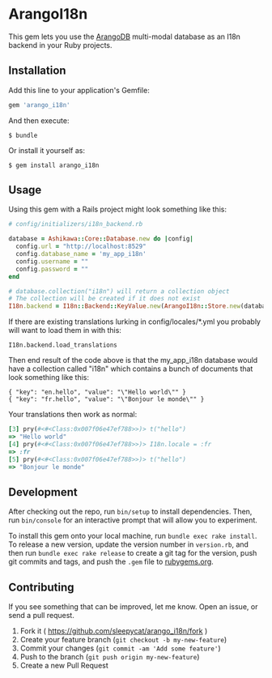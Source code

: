# ArangoI18n

This gem lets you use the [ArangoDB](https://www.arangodb.com/)
multi-modal database as an I18n backend in your Ruby projects.

## Installation

Add this line to your application's Gemfile:

```ruby
gem 'arango_i18n'
```

And then execute:

    $ bundle

Or install it yourself as:

    $ gem install arango_i18n

## Usage

Using this gem with a Rails project might look something like this:

```ruby
# config/initializers/i18n_backend.rb

database = Ashikawa::Core::Database.new do |config|
  config.url = "http://localhost:8529"
  config.database_name = 'my_app_i18n'
  config.username = ""
  config.password = ""
end

# database.collection("i18n") will return a collection object
# The collection will be created if it does not exist
I18n.backend = I18n::Backend::KeyValue.new(ArangoI18n::Store.new(database.collection("i18n")))
```

If there are existing translations lurking in config/locales/\*.yml you
probably will want to load them in with this:

```
I18n.backend.load_translations
```

Then end result of the code above is that the my_app_i18n database would
have a collection called "i18n" which contains a bunch of documents that
look something like this:

```
{ "key": "en.hello", "value": "\"Hello world\"" }
{ "key": "fr.hello", "value": "\"Bonjour le monde\"" }
```
Your translations then work as normal:

```ruby
[3] pry(#<#<Class:0x007f06e47ef788>>)> t("hello")
=> "Hello world"
[4] pry(#<#<Class:0x007f06e47ef788>>)> I18n.locale = :fr
=> :fr
[5] pry(#<#<Class:0x007f06e47ef788>>)> t("hello")
=> "Bonjour le monde"
```

## Development

After checking out the repo, run `bin/setup` to install dependencies. Then, run `bin/console` for an interactive prompt that will allow you to experiment.

To install this gem onto your local machine, run `bundle exec rake install`. To release a new version, update the version number in `version.rb`, and then run `bundle exec rake release` to create a git tag for the version, push git commits and tags, and push the `.gem` file to [rubygems.org](https://rubygems.org).

## Contributing

If you see something that can be improved, let me know.
Open an issue, or send a pull request.

1. Fork it ( https://github.com/sleepycat/arango_i18n/fork )
2. Create your feature branch (`git checkout -b my-new-feature`)
3. Commit your changes (`git commit -am 'Add some feature'`)
4. Push to the branch (`git push origin my-new-feature`)
5. Create a new Pull Request

